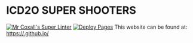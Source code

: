 # ICD2O SUPER SHOOTERS
[![Mr Coxall's Super Linter](https://github.com/ICD2O-Digital-Tech-JackT/ICD2O-Super-Shooters/workflows/Mr%20Coxall's%20Super%20Linter/badge.svg)](https://github.com/ICD2O-Digital-Tech-JackT/ICD2O-Super-Shooters/actions)
[![Deploy Pages](https://github.com/ICD2O-Digital-Tech-JackT/ICD2O-Super-Shooters/workflows/Deploy%20Pages/badge.svg)](https://github.com/ICD2O-Digital-Tech-JackT/ICD2O-Super-Shooters/actions)
This website can be found at: [https://<OWNER>.github.io/<REPOSITORY>](https://<OWNER>.github.io/<REPOSITORY>)